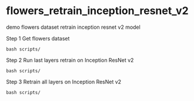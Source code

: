 # flowers_retrain_inception_resnet_v2
demo flowers dataset retrain inception resnet v2 model

Step 1
Get flowers dataset

```
bash scripts/
```

Step 2
Run last layers retrain on Inception ResNet v2

```
bash scripts/
```

Step 3
Retrain all layers on Inception ResNet v2

```
bash scripts/
```

